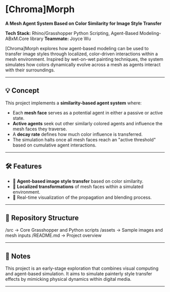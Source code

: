 # [Chroma]Morph

**A Mesh Agent System Based on Color Similarity for Image Style Transfer**

**Tech Stack:** Rhino/Grasshopper Python Scripting, Agent-Based Modeling-ABxM.Core library
**Teammate:** Joyce Wu  

[Chroma]Morph explores how agent-based modeling can be used to transfer image styles through localized, color-driven interactions within a mesh environment. Inspired by wet-on-wet painting techniques, the system simulates how colors dynamically evolve across a mesh as agents interact with their surroundings.

---

## 💡 Concept

This project implements a **similarity-based agent system** where:

- Each **mesh face** serves as a potential agent in either a passive or active state.
- **Active agents** seek out other similarly colored agents and influence the mesh faces they traverse.
- A **decay rate** defines how much color influence is transferred.
- The simulation halts once all mesh faces reach an "active threshold" based on cumulative agent interactions.

---

## 🛠 Features

- 🎨 **Agent-based image style transfer** based on color similarity.
- 🧩 **Localized transformations** of mesh faces within a simulated environment.
- 🔄 Real-time visualization of the propagation and blending process.

---

## 📁 Repository Structure
/src              → Core Grasshopper and Python scripts
/assets           → Sample images and mesh inputs
/README.md        → Project overview

---

## 🚧 Notes

This project is an early-stage exploration that combines visual computing and agent-based simulation. It aims to simulate painterly style transfer effects by mimicking physical dynamics within digital media.

---

